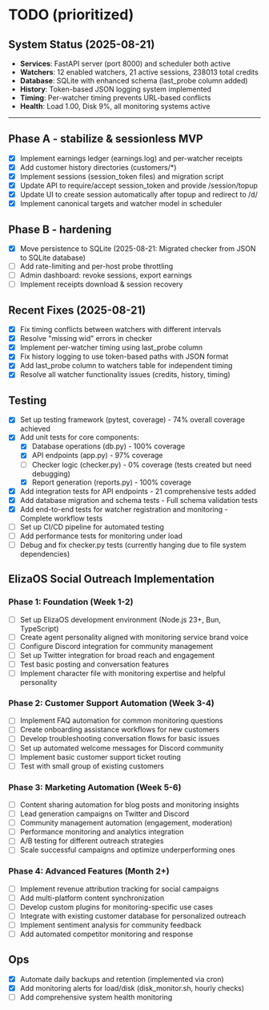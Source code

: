 # TODO (prioritized)

## System Status (2025-08-21)
- **Services**: FastAPI server (port 8000) and scheduler both active
- **Watchers**: 12 enabled watchers, 21 active sessions, 238013 total credits
- **Database**: SQLite with enhanced schema (last_probe column added)
- **History**: Token-based JSON logging system implemented
- **Timing**: Per-watcher timing prevents URL-based conflicts
- **Health**: Load 1.00, Disk 9%, all monitoring systems active

---

## Phase A - stabilize & sessionless MVP
- [x] Implement earnings ledger (earnings.log) and per-watcher receipts
- [x] Add customer history directories (customers/*)
- [x] Implement sessions (session_token files) and migration script
- [x] Update API to require/accept session_token and provide /session/topup
- [x] Update UI to create session automatically after topup and redirect to /d/<token>
- [x] Implement canonical targets and watcher model in scheduler

## Phase B - hardening
- [x] Move persistence to SQLite (2025-08-21: Migrated checker from JSON to SQLite database)
- [ ] Add rate-limiting and per-host probe throttling
- [ ] Admin dashboard: revoke sessions, export earnings
- [ ] Implement receipts download & session recovery

## Recent Fixes (2025-08-21)
- [x] Fix timing conflicts between watchers with different intervals
- [x] Resolve "missing wid" errors in checker
- [x] Implement per-watcher timing using last_probe column
- [x] Fix history logging to use token-based paths with JSON format
- [x] Add last_probe column to watchers table for independent timing
- [x] Resolve all watcher functionality issues (credits, history, timing)

## Testing
- [x] Set up testing framework (pytest, coverage) - 74% overall coverage achieved
- [x] Add unit tests for core components:
  - [x] Database operations (db.py) - 100% coverage
  - [x] API endpoints (app.py) - 97% coverage
  - [ ] Checker logic (checker.py) - 0% coverage (tests created but need debugging)
  - [x] Report generation (reports.py) - 100% coverage
- [x] Add integration tests for API endpoints - 21 comprehensive tests added
- [x] Add database migration and schema tests - Full schema validation tests
- [x] Add end-to-end tests for watcher registration and monitoring - Complete workflow tests
- [ ] Set up CI/CD pipeline for automated testing
- [ ] Add performance tests for monitoring under load
- [ ] Debug and fix checker.py tests (currently hanging due to file system dependencies)

## ElizaOS Social Outreach Implementation

### Phase 1: Foundation (Week 1-2)
- [ ] Set up ElizaOS development environment (Node.js 23+, Bun, TypeScript)
- [ ] Create agent personality aligned with monitoring service brand voice
- [ ] Configure Discord integration for community management
- [ ] Set up Twitter integration for broad reach and engagement
- [ ] Test basic posting and conversation features
- [ ] Implement character file with monitoring expertise and helpful personality

### Phase 2: Customer Support Automation (Week 3-4)
- [ ] Implement FAQ automation for common monitoring questions
- [ ] Create onboarding assistance workflows for new customers
- [ ] Develop troubleshooting conversation flows for basic issues
- [ ] Set up automated welcome messages for Discord community
- [ ] Implement basic customer support ticket routing
- [ ] Test with small group of existing customers

### Phase 3: Marketing Automation (Week 5-6)
- [ ] Content sharing automation for blog posts and monitoring insights
- [ ] Lead generation campaigns on Twitter and Discord
- [ ] Community management automation (engagement, moderation)
- [ ] Performance monitoring and analytics integration
- [ ] A/B testing for different outreach strategies
- [ ] Scale successful campaigns and optimize underperforming ones

### Phase 4: Advanced Features (Month 2+)
- [ ] Implement revenue attribution tracking for social campaigns
- [ ] Add multi-platform content synchronization
- [ ] Develop custom plugins for monitoring-specific use cases
- [ ] Integrate with existing customer database for personalized outreach
- [ ] Implement sentiment analysis for community feedback
- [ ] Add automated competitor monitoring and response

## Ops
- [x] Automate daily backups and retention (implemented via cron)
- [x] Add monitoring alerts for load/disk (disk_monitor.sh, hourly checks)
- [ ] Add comprehensive system health monitoring
